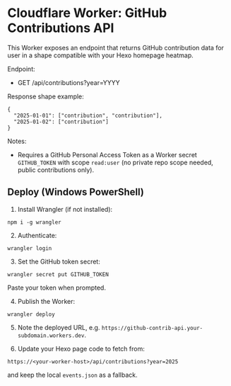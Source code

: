 # Cloudflare Worker: GitHub Contributions API

This Worker exposes an endpoint that returns GitHub contribution data for user in a shape compatible with your Hexo homepage heatmap.

Endpoint:
- GET /api/contributions?year=YYYY

Response shape example:
```
{
  "2025-01-01": ["contribution", "contribution"],
  "2025-01-02": ["contribution"]
}
```

Notes:
- Requires a GitHub Personal Access Token as a Worker secret `GITHUB_TOKEN` with scope `read:user` (no private repo scope needed, public contributions only).

## Deploy (Windows PowerShell)

1) Install Wrangler (if not installed):
```
npm i -g wrangler
```

2) Authenticate:
```
wrangler login
```

3) Set the GitHub token secret:
```
wrangler secret put GITHUB_TOKEN
```
Paste your token when prompted.

4) Publish the Worker:
```
wrangler deploy
```

5) Note the deployed URL, e.g. `https://github-contrib-api.your-subdomain.workers.dev`.

6) Update your Hexo page code to fetch from:
```
https://<your-worker-host>/api/contributions?year=2025
```
and keep the local `events.json` as a fallback.
